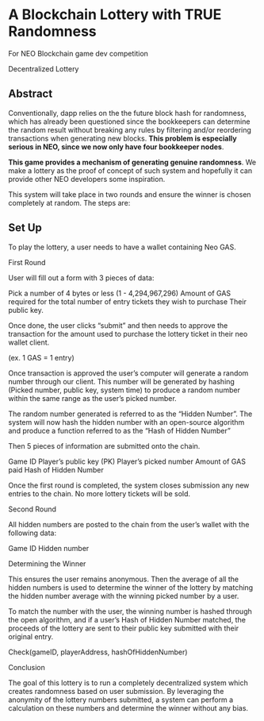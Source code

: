 # A Blockchain Lottery with TRUE Randomness
For NEO Blockchain game dev competition

Decentralized Lottery

## Abstract

Conventionally, dapp relies on the the future block hash for randomness, which has already been questioned since the bookkeepers can determine the random result without breaking any rules by filtering and/or reordering transactions when generating new blocks. **This problem is especially serious in NEO, since we now only have four bookkeeper nodes**. 

**This game provides a mechanism of generating genuine randomness**. We make a lottery as the proof of concept of such system and hopefully it can provide other NEO developers some inspiration. 

This system will take place in two rounds and ensure the winner is chosen completely at random. The steps are:

## Set Up

To play the lottery, a user needs to have a wallet containing Neo GAS.

First Round

User will fill out a form with 3 pieces of data:

Pick a number of 4 bytes or less (1 - 4,294,967,296)
Amount of GAS required for the total number of entry tickets they wish to purchase
Their public key.

Once done, the user clicks “submit” and then needs to approve the transaction for the amount used to purchase the lottery ticket in their neo wallet client. 

(ex. 1 GAS = 1 entry)

Once transaction is approved the user’s computer will generate a random number through our client. This number will be generated by hashing (Picked number, public key, system time) to produce a random number within the same range as the user’s picked number. 

The random number generated is referred to as the “Hidden Number”. The system will now hash the hidden number with an open-source algorithm and produce a function referred to as the “Hash of Hidden Number”

Then 5 pieces of information are submitted onto the chain. 

Game ID
Player’s public key (PK)
Player’s picked number
Amount of GAS paid
Hash of Hidden Number

Once the first round is completed, the system closes submission any new entries to the chain. No more lottery tickets will be sold. 

Second Round

All hidden numbers are posted to the chain from the user’s wallet with the following data:

Game ID
Hidden number

Determining the Winner

This ensures the user remains anonymous. Then the average of all the hidden numbers is used to determine the winner of the lottery by matching the hidden number average with the winning picked number by a user.

To match the number with the user, the winning number is hashed through the open algorithm, and if a user’s  Hash of Hidden Number matched, the proceeds of the lottery are sent to their public key submitted with their original entry. 

Check(gameID, playerAddress, hashOfHiddenNumber)

Conclusion

The goal of this lottery is to run a completely decentralized system which creates randomness based on user submission. By leveraging the anonymity of the lottery numbers submitted, a system can perform a calculation on these numbers and determine the winner without any bias. 


